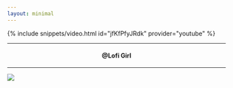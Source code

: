```yaml
---
layout: minimal
---
```


{% include snippets/video.html id="jfKfPfyJRdk" provider="youtube" %}

---

<h4> <p align="center"> @Lofi Girl </p> </h4>

---

![](https://is.gd/uVvIMS)
